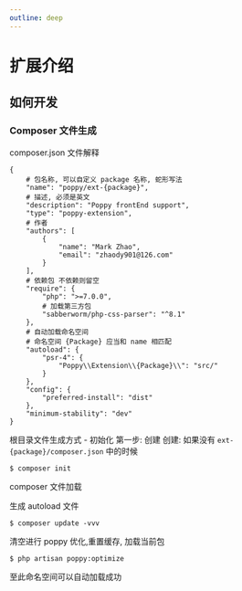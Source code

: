 ```yaml
---
outline: deep
---
```


# 扩展介绍

## 如何开发

### Composer 文件生成

composer.json 文件解释

```
{
    # 包名称, 可以自定义 package 名称, 蛇形写法
    "name": "poppy/ext-{package}",
    # 描述, 必须是英文
    "description": "Poppy frontEnd support",
    "type": "poppy-extension",
    # 作者
    "authors": [
        {
            "name": "Mark Zhao",
            "email": "zhaody901@126.com"
        }
    ],
    # 依赖包 不依赖则留空
    "require": {
        "php": ">=7.0.0",
        # 加载第三方包
        "sabberworm/php-css-parser": "^8.1"
    },
    # 自动加载命名空间
    # 命名空间 {Package} 应当和 name 相匹配
    "autoload": {
        "psr-4": {
            "Poppy\\Extension\\{Package}\\": "src/"
        }
    },
    "config": {
        "preferred-install": "dist"
    },
    "minimum-stability": "dev"
}
```

根目录文件生成方式 - 初始化 第一步: 创建 创建: 如果没有 `ext-{package}/composer.json` 中的时候

```
$ composer init
```

composer 文件加载

生成 autoload 文件

```
$ composer update -vvv
```

清空进行 poppy 优化,重置缓存, 加载当前包

```
$ php artisan poppy:optimize
```

至此命名空间可以自动加载成功
